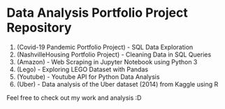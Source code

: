 # Data Analysis Portfolio Project Repository

1. (Covid-19 Pandemic Portfolio Project) - SQL Data Exploration 
2. (NashvilleHousing Portfolio Project) - Cleaning Data in SQL Queries
3. (Amazon) - Web Scraping in Jupyter Notebook using Python 3
4. (Lego) - Exploring LEGO Dataset with Pandas
5. (Youtube) - Youtube API for Python Data Analysis
6. (Uber) - Data analysis of the Uber dataset (2014) from Kaggle using R





Feel free to check out my work and analysis :D
